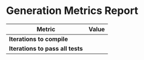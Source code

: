# Generation Metrics Report

| Metric                          | Value     |
|---------------------------------|-----------|
| **Iterations to  compile**      |          |
| **Iterations to pass all tests**|          |

